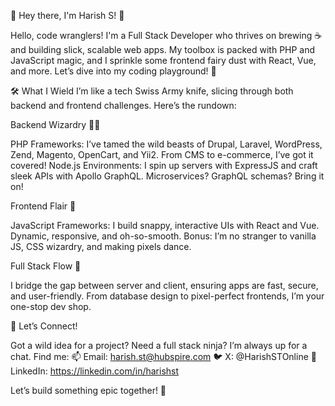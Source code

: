 👋 Hey there, I'm Harish S! 🚀

Hello, code wranglers! I'm a Full Stack Developer who thrives on brewing ☕ and building slick, scalable web apps. My toolbox is packed with PHP and JavaScript magic, and I sprinkle some frontend fairy dust with React, Vue, and more. Let’s dive into my coding playground! 🎉


🛠️ What I Wield
I’m like a tech Swiss Army knife, slicing through both backend and frontend challenges. Here’s the rundown:

Backend Wizardry 🧙‍♂️

PHP Frameworks: I’ve tamed the wild beasts of Drupal, Laravel, WordPress, Zend, Magento, OpenCart, and Yii2. From CMS to e-commerce, I’ve got it covered!
Node.js Environments: I spin up servers with ExpressJS and craft sleek APIs with Apollo GraphQL. Microservices? GraphQL schemas? Bring it on!

Frontend Flair 🎨

JavaScript Frameworks: I build snappy, interactive UIs with React and Vue. Dynamic, responsive, and oh-so-smooth.
Bonus: I’m no stranger to vanilla JS, CSS wizardry, and making pixels dance.

Full Stack Flow 🌊

I bridge the gap between server and client, ensuring apps are fast, secure, and user-friendly.
From database design to pixel-perfect frontends, I’m your one-stop dev shop.

🤝 Let’s Connect!

Got a wild idea for a project? Need a full stack ninja? I’m always up for a chat. Find me:
📫 Email: harish.st@hubspire.com
🐦 X: @HarishSTOnline
💼 LinkedIn: https://linkedin.com/in/harishst

Let’s build something epic together! 🚀

<!---
Harish-HubSpire/Harish-HubSpire is a ✨ special ✨ repository because its `README.md` (this file) appears on your GitHub profile.
You can click the Preview link to take a look at your changes.
--->
